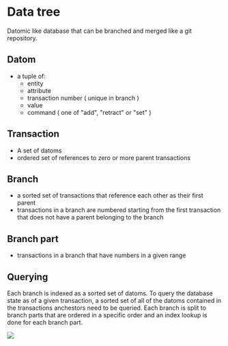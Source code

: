 # Data tree

Datomic like database that can be branched and merged like a git repository.

## Datom

* a tuple of:
  * entity
  * attribute
  * transaction number ( unique in branch )
  * value
  * command ( one of "add", "retract" or "set" )
  
## Transaction

* A set of datoms
* ordered set of references to zero or more parent transactions
  
## Branch

* a sorted set of transactions that reference each other as their first parent
* transactions in a branch are numbered starting from the first transaction that does not have a parent belonging to the branch

## Branch part

* transactions in a branch that have numbers in a given range 

## Querying

Each branch is indexed as a sorted set of datoms. To query the database state as of a given transaction, a sorted set of all of the datoms contained in the transactions anchestors need to be queried. Each branch is split to branch parts that are ordered in a specific order and an index lookup is done for each branch part.


<img src="https://raw.github.com/jvillste/argumentica/master/doc/querying.png" />
